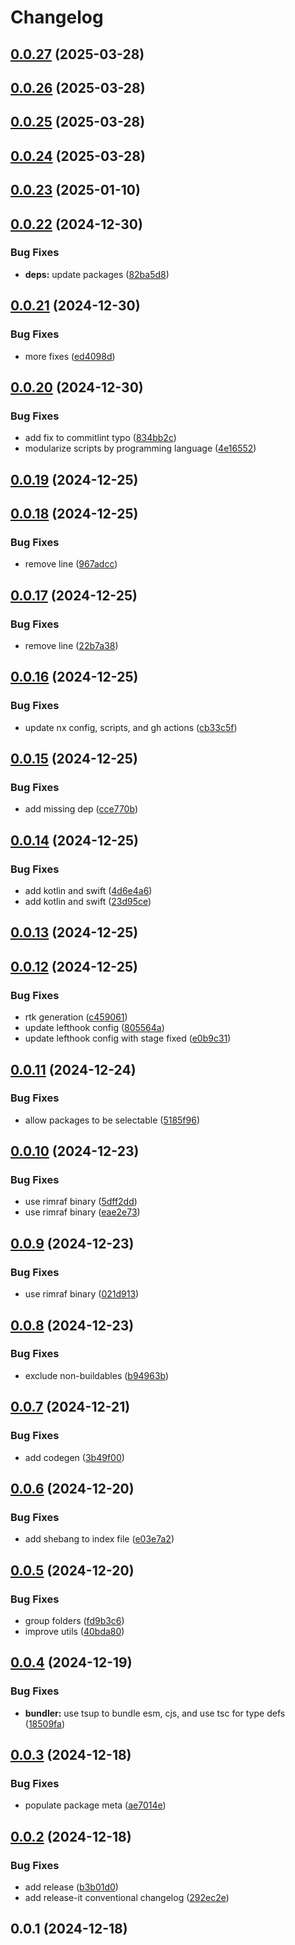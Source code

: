# Changelog

## [0.0.27](https://github.com/dankreiger/nx-openapi-codegen/compare/v0.0.26...v0.0.27) (2025-03-28)

## [0.0.26](https://github.com/dankreiger/nx-openapi-codegen/compare/v0.0.25...v0.0.26) (2025-03-28)

## [0.0.25](https://github.com/dankreiger/nx-openapi-codegen/compare/v0.0.24...v0.0.25) (2025-03-28)

## [0.0.24](https://github.com/dankreiger/nx-openapi-codegen/compare/v0.0.23...v0.0.24) (2025-03-28)

## [0.0.23](https://github.com/dankreiger/nx-openapi-codegen/compare/v0.0.22...v0.0.23) (2025-01-10)

## [0.0.22](https://github.com/dankreiger/nx-openapi-codegen/compare/v0.0.21...v0.0.22) (2024-12-30)


### Bug Fixes

* **deps:** update packages ([82ba5d8](https://github.com/dankreiger/nx-openapi-codegen/commit/82ba5d8ee7dcfe579e6459a168637dc50b85a773))

## [0.0.21](https://github.com/dankreiger/nx-openapi-codegen/compare/v0.0.20...v0.0.21) (2024-12-30)


### Bug Fixes

* more fixes ([ed4098d](https://github.com/dankreiger/nx-openapi-codegen/commit/ed4098d45bc58edc9ff621e1966f2706f482721e))

## [0.0.20](https://github.com/dankreiger/nx-openapi-codegen/compare/v0.0.19...v0.0.20) (2024-12-30)


### Bug Fixes

* add fix to commitlint typo ([834bb2c](https://github.com/dankreiger/nx-openapi-codegen/commit/834bb2c39c6236dd891bd2a5e2988eee6f9b0edb))
* modularize scripts by programming language ([4e16552](https://github.com/dankreiger/nx-openapi-codegen/commit/4e16552b00039aba991dfd5b5a425390d91bd3ed))

## [0.0.19](https://github.com/dankreiger/nx-openapi-codegen/compare/v0.0.18...v0.0.19) (2024-12-25)

## [0.0.18](https://github.com/dankreiger/nx-openapi-codegen/compare/v0.0.17...v0.0.18) (2024-12-25)


### Bug Fixes

* remove line ([967adcc](https://github.com/dankreiger/nx-openapi-codegen/commit/967adcce2f8bea1846db6dde9a2239baff0503e2))

## [0.0.17](https://github.com/dankreiger/nx-openapi-codegen/compare/v0.0.16...v0.0.17) (2024-12-25)


### Bug Fixes

* remove line ([22b7a38](https://github.com/dankreiger/nx-openapi-codegen/commit/22b7a38f5323861de3d30a02b39654432f5e732c))

## [0.0.16](https://github.com/dankreiger/nx-openapi-codegen/compare/v0.0.15...v0.0.16) (2024-12-25)


### Bug Fixes

* update nx config, scripts, and gh actions ([cb33c5f](https://github.com/dankreiger/nx-openapi-codegen/commit/cb33c5f5ae6ea8da309515149455fa4e1a55c93b))

## [0.0.15](https://github.com/dankreiger/nx-openapi-codegen/compare/v0.0.14...v0.0.15) (2024-12-25)


### Bug Fixes

* add missing dep ([cce770b](https://github.com/dankreiger/nx-openapi-codegen/commit/cce770b4e1e76ec0952e1db7cb70457111511172))

## [0.0.14](https://github.com/dankreiger/nx-openapi-codegen/compare/v0.0.13...v0.0.14) (2024-12-25)


### Bug Fixes

* add kotlin and swift ([4d6e4a6](https://github.com/dankreiger/nx-openapi-codegen/commit/4d6e4a62bf7b01cfe18f90df1ea7cc837a323916))
* add kotlin and swift ([23d95ce](https://github.com/dankreiger/nx-openapi-codegen/commit/23d95ce790a949755afc62f393e8533b17231229))

## [0.0.13](https://github.com/dankreiger/nx-openapi-codegen/compare/v0.0.12...v0.0.13) (2024-12-25)

## [0.0.12](https://github.com/dankreiger/nx-openapi-codegen/compare/v0.0.11...v0.0.12) (2024-12-25)


### Bug Fixes

* rtk generation ([c459061](https://github.com/dankreiger/nx-openapi-codegen/commit/c459061793c383bd5a95b50d0f382f60ef0b5524))
* update lefthook config ([805564a](https://github.com/dankreiger/nx-openapi-codegen/commit/805564a3109a01dc3079c1b337f5403e21122cf7))
* update lefthook config with stage fixed ([e0b9c31](https://github.com/dankreiger/nx-openapi-codegen/commit/e0b9c312765552eeba5d1059bc6dedae97be7d63))

## [0.0.11](https://github.com/dankreiger/nx-openapi-codegen/compare/v0.0.10...v0.0.11) (2024-12-24)


### Bug Fixes

* allow packages to be selectable ([5185f96](https://github.com/dankreiger/nx-openapi-codegen/commit/5185f96b829ff41a37ea566b94b8dee593ce2f71))

## [0.0.10](https://github.com/dankreiger/nx-openapi-codegen/compare/v0.0.9...v0.0.10) (2024-12-23)


### Bug Fixes

* use rimraf binary ([5dff2dd](https://github.com/dankreiger/nx-openapi-codegen/commit/5dff2dd74217c9e46b6b3d289fafbfaf4b1383c7))
* use rimraf binary ([eae2e73](https://github.com/dankreiger/nx-openapi-codegen/commit/eae2e73057238e7271c7c1d29531d74edb813c1f))

## [0.0.9](https://github.com/dankreiger/nx-openapi-codegen/compare/v0.0.8...v0.0.9) (2024-12-23)


### Bug Fixes

* use rimraf binary ([021d913](https://github.com/dankreiger/nx-openapi-codegen/commit/021d91353c8df398dad1db9357d7ef7e3da44224))

## [0.0.8](https://github.com/dankreiger/nx-openapi-codegen/compare/v0.0.7...v0.0.8) (2024-12-23)


### Bug Fixes

* exclude non-buildables ([b94963b](https://github.com/dankreiger/nx-openapi-codegen/commit/b94963bd9a1962e7211fb2d7c56aede06c90289d))

## [0.0.7](https://github.com/dankreiger/nx-openapi-codegen/compare/v0.0.6...v0.0.7) (2024-12-21)


### Bug Fixes

* add codegen ([3b49f00](https://github.com/dankreiger/nx-openapi-codegen/commit/3b49f00df6b726bda175a3bfc1403ff97d9ef37e))

## [0.0.6](https://github.com/dankreiger/nx-openapi-codegen/compare/v0.0.5...v0.0.6) (2024-12-20)


### Bug Fixes

* add shebang to index file ([e03e7a2](https://github.com/dankreiger/nx-openapi-codegen/commit/e03e7a2064b470e281f5bfe68abc4075d3b242cc))

## [0.0.5](https://github.com/dankreiger/nx-openapi-codegen/compare/v0.0.4...v0.0.5) (2024-12-20)


### Bug Fixes

* group folders ([fd9b3c6](https://github.com/dankreiger/nx-openapi-codegen/commit/fd9b3c6427addc03581795c2e353ea9054eedfef))
* improve utils ([40bda80](https://github.com/dankreiger/nx-openapi-codegen/commit/40bda80323f9bc2640e30d19348af11b48621011))

## [0.0.4](https://github.com/dankreiger/nx-openapi-codegen/compare/v0.0.3...v0.0.4) (2024-12-19)


### Bug Fixes

* **bundler:** use tsup to bundle esm, cjs, and use tsc for type defs ([18509fa](https://github.com/dankreiger/nx-openapi-codegen/commit/18509fa2c11adfb5622f208d389f411c7c4b4170))

## [0.0.3](https://github.com/dankreiger/nx-openapi-codegen/compare/v0.0.2...v0.0.3) (2024-12-18)


### Bug Fixes

* populate package meta ([ae7014e](https://github.com/dankreiger/nx-openapi-codegen/commit/ae7014ebac9aa4a7e4a13acc8c38d3a3df1c2793))

## [0.0.2](https://github.com/dankreiger/nx-openapi-codegen/compare/0.0.1...v0.0.2) (2024-12-18)


### Bug Fixes

* add release ([b3b01d0](https://github.com/dankreiger/nx-openapi-codegen/commit/b3b01d012fc4c8cc1f5bd0ac615c86e6010e15bd))
* add release-it conventional changelog ([292ec2e](https://github.com/dankreiger/nx-openapi-codegen/commit/292ec2e35e49534e6781f286045aad13d4d99a3e))



## 0.0.1 (2024-12-18)
